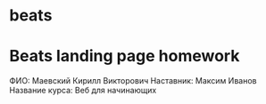 # beats
<h1>Beats landing page homework</h1>

ФИО: Маевский Кирилл Викторович
Наставник: Максим Иванов
Название курса: Веб для начинающих

